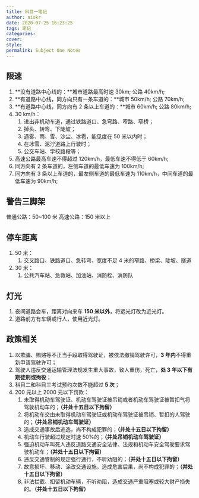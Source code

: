 ```yaml
---
title: 科目一笔记
author: aiokr
date: 2020-07-25 16:23:25
tags: 笔记
categories:
cover:
style:
permalink: Subject One Notes
---
```

## 限速

1. **没有道路中心线的：**城市道路最高时速 30km; 公路 40km/h;
2. **有道路中心线，同方向只有一条车道的：**城市 50km/h; 公路 70km/h;
3. **有道路中心线，同方向有 2 条以上车道的：**城市 60km/h; 公路 80km/h;
4. 30 km/h：
   1. 进出非机动车道，通过铁路道口、急弯路、窄路、窄桥；
   2. 掉头、转弯、下陡坡；
   3. 遇雾、雨、雪、沙尘、冰雹，能见度在 50 米以内时；
   4. 在冰雪、泥泞道路上行驶时；
   5. 公交车站、学校路段等；
5. 高速公路最高车速不得超过 120km/h，最低车速不得低于 60km/h;
6. 同方向有 2 条车道的，左侧车道的最低车速为 100km/h;
7. 同方向有 3 条以上车道的，最左侧车道的最低车速为 110km/h，中间车道的最低车速为 90km/h;

## 警告三脚架

普通公路：50~100 米
高速公路：150 米以上

## 停车距离

1. 50 米：
   1. 交叉路口、铁路道口、急转弯、宽度不足 4 米的窄路、桥梁、陡坡、隧道
2. 30 米：
   1. 公共汽车站、急救站、加油站、消防栓、消防队

## 灯光

1. 夜间道路会车，距离对向来车 **150 米以外**，将远光灯改为近光灯。
2. 道路前方有车辆或行人，使用近光灯。

## 政策相关

1. 以欺骗、贿赂等不正当手段取得驾驶证，被依法撤销驾驶许可，**3 年内**不得重新申请驾驶许可；
2. 驾驶人违反交通运输管理法规发生重大事故，致人重伤，死亡，**处 3 年以下有期徒刑或拘役**；
3. 科目二和科目三考试预约次数不能超过 **5 次**；
4. 200 元以上 2000 元以下罚款：
   1. 未取得机动车驾驶证、机动车驾驶证被吊销或者机动车驾驶证被暂扣气将驾驶机动车的；**（并处十五日以下拘留）**
   2. 将机动车交由未取得机动车驾驶证或机动车驾驶证被吊销、暂扣的人驾驶的；**（并处吊销机动车驾驶证）**
   3. 造成交通事故后逃逸，尚不构成犯罪的；**（并处十五日以下拘留）**
   4. 机动车行驶超过规定时速 50%的；**（并处吊销机动车驾驶证）**
   5. 强迫机动车叫死人违反道路交通安全法律、法规和机动车安全驾驶要求驾驶机动车；**（并处十五日以下拘留）**
   6. 违反交通管制的规定强行通行，不听劝阻的；**（并处十五日以下拘留）**
   7. 故意损坏、移动、涂改交通设施，造成危害后果，尚不构成犯罪的；**（并处十五日以下拘留）**
   8. 非法拦截、扣留机动车辆，不听劝阻，造成交通严重阻塞或较大财产损失的。**（并处十五日以下拘留）**
